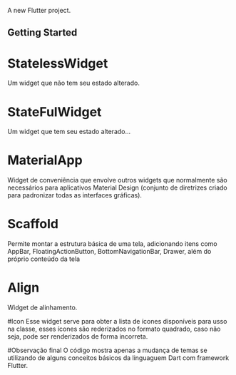 A new Flutter project.

## Getting Started

# StatelessWidget
Um widget que não tem seu estado alterado.

# StateFulWidget
Um widget que tem seu estado alterado...

# MaterialApp
Widget de conveniência que envolve outros widgets que normalmente são necessários para aplicativos Material Design (conjunto de diretrizes criado para padronizar todas as interfaces gráficas). 

# Scaffold
Permite montar a estrutura básica de uma tela, adicionando itens como AppBar, FloatingActionButton, BottomNavigationBar, Drawer, além do próprio conteúdo da tela

# Align
Widget de alinhamento.

#Icon
Esse widget serve para obter a lista de ícones disponíveis para usso na classe, esses ícones são rederizados no formato quadrado, caso não seja, pode ser renderizados de forma incorreta.


#Observação final
O código mostra apenas a mudança de temas se utilizando de alguns conceitos básicos da linguaguem Dart com framework Flutter.
